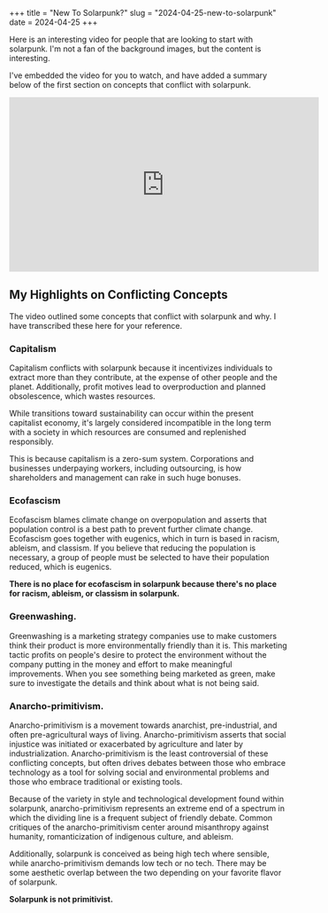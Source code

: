 +++
title = "New To Solarpunk?"
slug = "2024-04-25-new-to-solarpunk"
date = 2024-04-25
+++

Here is an interesting video for people that are looking to start with solarpunk. I'm not a fan of the background images, but the content is interesting.

I've embedded the video for you to watch, and have added a summary below of the first section on concepts that conflict with solarpunk.  

<iframe width="560" height="315" src="https://www.youtube-nocookie.com/embed/9ij47sWnpeA?si=cpqANVBEQN6F9Pug&amp;start=62" title="YouTube video player" frameborder="0" allow="accelerometer; autoplay; clipboard-write; encrypted-media; gyroscope; picture-in-picture; web-share" referrerpolicy="strict-origin-when-cross-origin" allowfullscreen>
</iframe>

## My Highlights on Conflicting Concepts 

The video outlined some concepts that conflict with solarpunk and why. I have transcribed these here for your reference.

### Capitalism

Capitalism conflicts with solarpunk because it incentivizes individuals to extract more than they contribute, at the expense of other people and the planet. Additionally, profit motives lead to overproduction and planned obsolescence, which wastes resources.

While transitions toward sustainability can occur within the present capitalist economy,
it's largely considered incompatible in the long term with a society in which resources are consumed and replenished responsibly.
   
This is because capitalism is a zero-sum system. Corporations and businesses underpaying workers, including outsourcing, is how shareholders and management can rake in such huge bonuses.

### Ecofascism 

Ecofascism blames climate change on overpopulation and asserts that population control is a best path to prevent further climate change.
Ecofascism goes together with eugenics, which in turn is based in racism, ableism, and classism.
If you believe that reducing the population is necessary, a group of people must be selected to have their population reduced, which is eugenics.

**There is no place for ecofascism in solarpunk because there's no place for racism, ableism, or classism in solarpunk.**


### Greenwashing. 

Greenwashing is a marketing strategy companies use to make customers think their product is more environmentally
friendly than it is. This marketing tactic profits on people's desire to
protect the environment without the company putting in the money and effort
to make meaningful improvements. When you see something being marketed as green,
make sure to investigate the details and think about what is not being said. 

### Anarcho-primitivism. 

Anarcho-primitivism is a movement towards
anarchist, pre-industrial, and often pre-agricultural ways of living.
Anarcho-primitivism asserts that social injustice was initiated or exacerbated by
agriculture and later by industrialization. Anarcho-primitivism is
the least controversial of these conflicting concepts, but often drives
debates between those who embrace technology as a tool for solving social
and environmental problems and those who embrace traditional or existing tools.

Because of the variety in style and technological development found within
solarpunk, anarcho-primitivism represents an extreme end of a spectrum in
which the dividing line is a frequent subject of friendly debate. Common
critiques of the anarcho-primitivism center around misanthropy against
humanity, romanticization of indigenous culture, and ableism. 

Additionally, solarpunk is conceived as being high tech where sensible, while anarcho-primitivism demands low tech or no tech. There may be some aesthetic overlap
between the two depending on your favorite flavor of solarpunk.

**Solarpunk is not primitivist.** 

